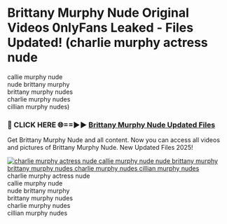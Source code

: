 # Brittany Murphy Nude Original Videos 0nlyFans Leaked - Files Updated! (charlie murphy actress nude<br>
callie murphy nude<br>
nude brittany murphy<br>
brittany murphy nudes<br>
charlie murphy nudes<br>
cillian murphy nudes)

<h3>🔴 CLICK HERE 🌐==►► <a href="https://tinyurl.com/2p9ay9w9" rel="nofollow">Brittany Murphy Nude Updated Files</a></h3>

Get Brittany Murphy Nude and all content. Now you can access all videos and pictures of Brittany Murphy Nude. New Updated Files 2025!

[![charlie murphy actress nude<br>
callie murphy nude<br>
nude brittany murphy<br>
brittany murphy nudes<br>
charlie murphy nudes<br>
cillian murphy nudes](https://i.imgur.com/KQgVmj3.gif)](https://tinyurl.com/2p9ay9w9)
charlie murphy actress nude<br>
callie murphy nude<br>
nude brittany murphy<br>
brittany murphy nudes<br>
charlie murphy nudes<br>
cillian murphy nudes